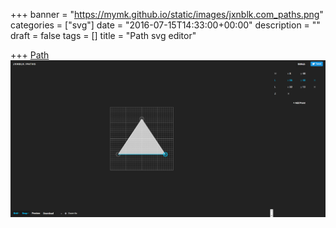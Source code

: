 +++
banner = "https://mymk.github.io/static/images/jxnblk.com_paths.png"
categories = ["svg"]
date = "2016-07-15T14:33:00+00:00"
description = ""
draft = false
tags = []
title = "Path svg editor"

+++
[Path](![http://jxnblk.com/paths/])
![](/static/images/jxnblk.com_paths.png)